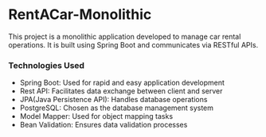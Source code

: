 # RentACar-Monolithic

This project is a monolithic application developed to manage car rental operations. It is built using Spring Boot and communicates via RESTful APIs.

### Technologies Used

- Spring Boot: Used for rapid and easy application development
- Rest API: Facilitates data exchange between client and server
- JPA(Java Persistence API): Handles database operations
- PostgreSQL: Chosen as the database management system
- Model Mapper: Used for object mapping tasks
- Bean Validation: Ensures data validation processes
